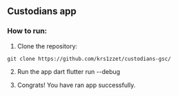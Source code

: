 ## Custodians app

### How to run: 
1. Clone the repository:
```
git clone https://github.com/krs1zzet/custodians-gsc/
```
2. Run the app
dart
flutter run --debug

3. Congrats! You have ran app successfully.
